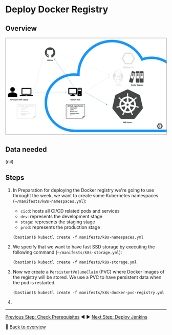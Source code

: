 # Deploy Docker Registry

## Overview

![Lab Setup Step 3](../assets/lab-setup-3.png)

## Data needed

(nil)

## Steps
1. In Preparation for deploying the Docker registry we're going to use throught the week, we want to create some Kubernetes namespaces (`~/manifests/k8s-namespaces.yml`):
    - `cicd`: hosts all CI/CD related pods and services
    - `dev`: represents the development stage
    - `stage`: represents the staging stage
    - `prod`: represents the production stage

    ```
    (bastion)$ kubectl create -f manifests/k8s-namespaces.yml
    ```

1. We specify that we want to have fast SSD storage by executing the following command (`~/manifests/k8s-storage.yml`):

    ```
    (bastion)$ kubectl create -f manifests/k8s-storage.yml
    ```

1. Now we create a `PersistentVolumeClaim` (PVC) where Docker images of the registry will be stored. We use a PVC to have persistent data when the pod is restarted.

    ```
    (bastion)$ kubectl create -f manifests/k8s-docker-pvc-registry.yml
    ```

1. 



---

[Previous Step: Check Prerequisites](../2_Fork_GitHub_Repositories) :arrow_backward: :arrow_forward: [Next Step: Deploy Jenkins](../4_Deploy_Jenkins)

:arrow_up_small: [Back to overview](../)